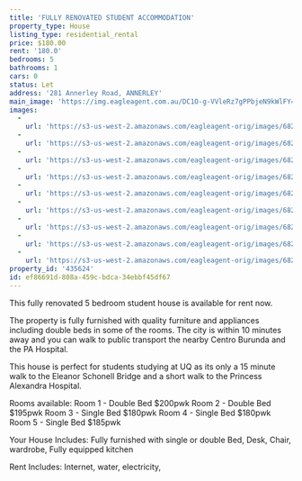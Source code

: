 ```yaml
---
title: 'FULLY RENOVATED STUDENT ACCOMMODATION'
property_type: House
listing_type: residential_rental
price: $180.00
rent: '180.0'
bedrooms: 5
bathrooms: 1
cars: 0
status: Let
address: '281 Annerley Road, ANNERLEY'
main_image: 'https://img.eagleagent.com.au/DC1O-g-VVleRz7gPPbjeN9kWlFY=/1280x854/smart/https://s3-us-west-2.amazonaws.com/eagleagent-orig/images/6826200/415665831-image-M.jpg'
images:
  -
    url: 'https://s3-us-west-2.amazonaws.com/eagleagent-orig/images/6826208/415665831-image-H.jpg'
  -
    url: 'https://s3-us-west-2.amazonaws.com/eagleagent-orig/images/6826207/415665831-image-G.jpg'
  -
    url: 'https://s3-us-west-2.amazonaws.com/eagleagent-orig/images/6826206/415665831-image-F.jpg'
  -
    url: 'https://s3-us-west-2.amazonaws.com/eagleagent-orig/images/6826205/415665831-image-E.jpg'
  -
    url: 'https://s3-us-west-2.amazonaws.com/eagleagent-orig/images/6826204/415665831-image-D.jpg'
  -
    url: 'https://s3-us-west-2.amazonaws.com/eagleagent-orig/images/6826203/415665831-image-C.jpg'
  -
    url: 'https://s3-us-west-2.amazonaws.com/eagleagent-orig/images/6826202/415665831-image-B.jpg'
  -
    url: 'https://s3-us-west-2.amazonaws.com/eagleagent-orig/images/6826201/415665831-image-A.jpg'
  -
    url: 'https://s3-us-west-2.amazonaws.com/eagleagent-orig/images/6826200/415665831-image-M.jpg'
property_id: '435624'
id: ef86691d-808a-459c-bdca-34ebbf45df67
---
```

This fully renovated 5 bedroom student house is available for rent now.

The property is fully furnished with quality furniture and appliances including double beds in some of the rooms. The city is within 10 minutes away and you can walk to public transport  the nearby Centro Burunda and the PA Hospital.

This house is perfect for students studying at UQ as its only a 15 minute walk to the  Eleanor Schonell Bridge and a short walk to the Princess Alexandra  Hospital.

Rooms available:
Room 1 -  Double Bed  $200pwk
Room 2 - Double Bed  $195pwk
Room 3 - Single Bed    $180pwk
Room 4 - Single Bed    $180pwk
Room 5 - Single Bed    $185pwk

Your House Includes:
Fully furnished with single or double Bed, Desk, Chair, wardrobe, Fully equipped kitchen

Rent Includes: Internet, water, electricity,